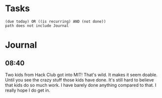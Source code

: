 # Tasks
```tasks
(due today) OR ((is recurring) AND (not done))
path does not include Journal
```
# Journal
## 08:40
Two kids from Hack Club got into MIT! That's wild. It makes it seem  doable. Until you see the crazy stuff those kids have done. It's still hard to believe that kids do so much work. I have barely done anything compared to that. I really hope I do get in.